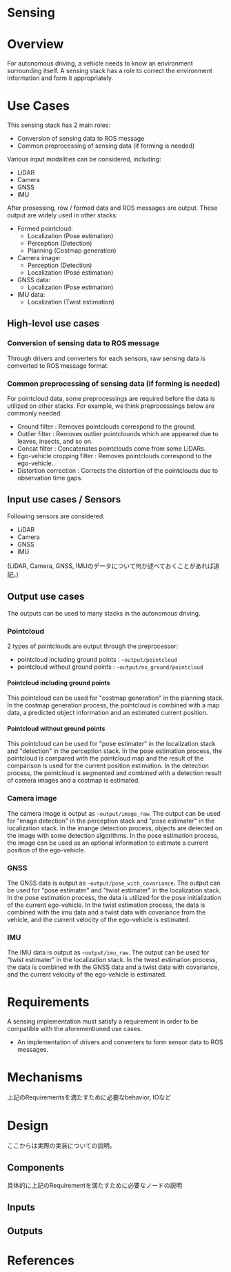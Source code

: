 Sensing
=========
<!-- comment out  -->
# Overview 

For autonomous driving, a vehicle needs to know an environment surrounding itself.
A sensing stack has a role to correct the environment information and form it appropriately.

# Use Cases

This sensing stack has 2 main roles:

- Conversion of sensing data to ROS message
- Common preprocessing of sensing data (if forming is needed)

Various input modalities can be considered, including:

- LiDAR
- Camera
- GNSS
- IMU

After prosessing, row / formed data and ROS messages are output.
These output are widely used in other stacks:

- Formed pointcloud:
	- Localization (Pose estimation)
	- Perception (Detection)
	- Planning (Costmap generation)
- Camera image:
	- Perception (Detection)
	- Localization (Pose estimation)
- GNSS data:
	- Localization (Pose estimation)
- IMU data:
	- Localization (Twist estimation)

## High-level use cases

### Conversion of sensing data to ROS message

Through drivers and converters for each sensors, raw sensing data is comverted to ROS message format.

### Common preprocessing of sensing data (if forming is needed)

For pointcloud data, some preprocessings are required before the data is utilized on other stacks.
For example, we think preprocessings below are commonly needed.

- Ground filter : Removes pointclouds correspond to the ground.
- Outlier filter : Removes outlier pointclounds which are appeared due to leaves, insects, and so on.
- Concat filter : Concatenates pointclouds come from some LiDARs.
- Ego-vehicle cropping filter : Removes pointclouds correspond to the ego-vehicle.
- Distortion correction : Corrects the distortion of the pointclouds due to observation time gaps.

## Input use cases / Sensors

Following sensors are considered:

- LiDAR
- Camera
- GNSS
- IMU

(LiDAR, Camera, GNSS, IMUのデータについて何か述べておくことがあれば追記。)

## Output use cases

The outputs can be used to many stacks in the autonomous driving.

### Pointcloud

2 types of pointclouds are output through the preprocessor:

- pointcloud including ground points : `~output/pointcloud`
- pointcloud without ground points : `~output/no_ground/pointcloud`

#### Pointcloud including ground points

This pointcloud can be used for "costmap generation" in the planning stack.
In the costmap generation process, the pointcloud is combined with a map data, a predicted object information and an estimated current position.


#### Pointcloud without ground points

This pointcloud can be used for "pose estimater" in the localization stack and "detection" in the perception stack.
In the pose estimation process, the pointcloud is compared with the pointcloud map and the result of the comparison is used for the current position estimation.
In the detection process, the pointcloud is segmented and combined with a detection result of camera images and a costmap is estimated.

### Camera image

The camera image is output as `~output/image_raw`.
The output can be used for "image detection" in the perception stack and "pose estimater" in the localization stack.
In the imange detection process, objects are detected on the image with some detection algorithms.
In the pose estimation process, the image can be used as an optional information to estimate a current position of the ego-vehicle.

### GNSS

The GNSS data is output as `~output/pose_with_covariance`.
The output can be used for "pose estimater" and "twist estimater" in the localization stack.
In the pose estimation process, the data is utilized for the pose initialization of the current ego-vehicle.
In the twist estimation process, the data is combined with the imu data and a twist data with covariance from the vehicle, and the current velocity of the ego-vehicle is estimated.

### IMU

The IMU data is output as `~output/imu_raw`.
The output can be used for "twist estimater" in the localization stack.
In the twest estimation process, the data is combined with the GNSS data and a twist data with covariance, and the current velocity of the ego-vehicle is estimated.

# Requirements

A sensing implementation must satisfy a requirement in order to be compatible with the aforementioned use cases.

- An implementation of drivers and converters to form sensor data to ROS messages.

# Mechanisms

上記のRequirementsを満たすために必要なbehavior, IOなど

# Design

ここからは実際の実装についての説明。

## Components

具体的に上記のRequirementを満たすために必要なノードの説明

## Inputs

## Outputs

# References

